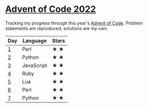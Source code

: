 <!-- @format -->

# [Advent of Code 2022][0]

Tracking my progress through this year's [Advent of Code][0]. Problem
statements are reproduced, solutions are my own.

| Day | Language   | Stars           |
| --- | ---------- | --------------- |
| [1] | Perl       | &#9733; &#9733; |
| [2] | Python     | &#9733; &#9733; |
| [3] | JavaScript | &#9733; &#9733; |
| [4] | Ruby       | &#9733; &#9733; |
| [5] | Lua        | &#9733; &#9733; |
| [6] | Perl       | &#9733; &#9733; |
| [7] | Python     | &#9733; &#9733; |

[0]: https://adventofcode.com/2022/about 'About Advent of Code'
[1]: /day-1/README.md 'Day 1 problem statement and solutions'
[2]: /day-2/README.md 'Day 2 problem statement and solutions'
[3]: /day-3/README.md 'Day 3 problem statement and solutions'
[4]: /day-4/README.md 'Day 4 problem statement and solutions'
[5]: /day-5/README.md 'Day 5 problem statement and solutions'
[6]: /day-6/README.md 'Day 6 problem statement and solutions'
[7]: /day-7/README.md 'Day 7 problem statement and solutions'
